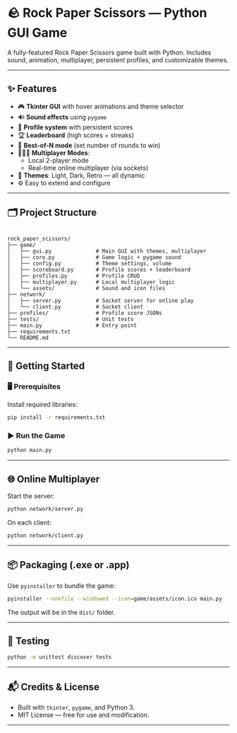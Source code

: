 # 🪨 Rock Paper Scissors — Python GUI Game

A fully-featured Rock Paper Scissors game built with Python. Includes sound, animation, multiplayer, persistent profiles, and customizable themes.

---

## ✨ Features

- 🎮 **Tkinter GUI** with hover animations and theme selector
- 🔊 **Sound effects** using `pygame`
- 👤 **Profile system** with persistent scores
- 🏆 **Leaderboard** (high scores + streaks)
- 🔁 **Best-of-N mode** (set number of rounds to win)
- 🧑‍🤝‍🧑 **Multiplayer Modes**:
  - Local 2-player mode
  - Real-time online multiplayer (via sockets)
- 🎨 **Themes**: Light, Dark, Retro — all dynamic
- ⚙️ Easy to extend and configure

---

## 🗂 Project Structure

```plaintext

rock_paper_scissors/
├── game/
│   ├── gui.py              # Main GUI with themes, multiplayer
│   ├── core.py             # Game logic + pygame sound
│   ├── config.py           # Theme settings, volume
│   ├── scoreboard.py       # Profile scores + leaderboard
│   ├── profiles.py         # Profile CRUD
│   ├── multiplayer.py      # Local multiplayer logic
│   └── assets/             # Sound and icon files
├── network/
│   ├── server.py           # Socket server for online play
│   └── client.py           # Socket client
├── profiles/               # Profile score JSONs
├── tests/                  # Unit tests
├── main.py                 # Entry point
├── requirements.txt
└── README.md
```

---

## 🚀 Getting Started

### 🖥️ Prerequisites

Install required libraries:

```bash
pip install -r requirements.txt
```

### ▶️ Run the Game

```bash
python main.py
```

---

## 🌐 Online Multiplayer

Start the server:

```bash
python network/server.py
```

On each client:

```bash
python network/client.py
```

---

## 📦 Packaging (.exe or .app)

Use `pyinstaller` to bundle the game:

```bash
pyinstaller --onefile --windowed --icon=game/assets/icon.ico main.py
```

The output will be in the `dist/` folder.

---

## 🧪 Testing

```bash
python -m unittest discover tests
```

---

## 📬 Credits & License

- Built with `tkinter`, `pygame`, and Python 3.
- MIT License — free for use and modification.

---
